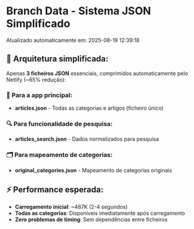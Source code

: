 # Branch Data - Sistema JSON Simplificado
Atualizado automaticamente em: 2025-08-19 12:39:18

## 🎯 Arquitetura simplificada:
Apenas **3 ficheiros JSON** essenciais, comprimidos automaticamente pelo Netlify (~65% redução):

### 📱 Para a app principal:
- **articles.json** - Todas as categorias e artigos (ficheiro único)

### 🔍 Para funcionalidade de pesquisa:
- **articles_search.json** - Dados normalizados para pesquisa

### 🗂️ Para mapeamento de categorias:
- **original_categories.json** - Mapeamento de categorias originais

## ⚡ Performance esperada:
- **Carregamento inicial**: ~487K (2-4 segundos)
- **Todas as categorias**: Disponíveis imediatamente após carregamento
- **Zero problemas de timing**: Sem dependências entre ficheiros
